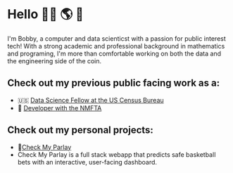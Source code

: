 # Hello 👨‍💻 🌎 👋

I'm Bobby, a computer and data scienticst with a passion for public interest tech! With a strong academic and professional background in mathematics and programing, I'm more than comfortable working on both the data and the engineering side of the coin. 

## Check out my previous public facing work as a:
- 🇺🇸 [Data Science Fellow at the US Census Bureau](https://github.com/codingitforward/cdfdemoday2021/blob/main/Bobby_Wells_Katie_Harris.pdf)
- 🚸 [Developer with the NMFTA](https://github.com/hliu12/nmfta-code-for-good)

## Check out my personal projects:
- 🏀[Check My Parlay](https://check-my-parlay.herokuapp.com/) 
- Check My Parlay is a full stack webapp that predicts safe basketball bets with an interactive, user-facing dashboard.

<!---
bobbywells52/bobbywells52 is a ✨ special ✨ repository because its `README.md` (this file) appears on your GitHub profile.
You can click the Preview link to take a look at your changes.
--->
